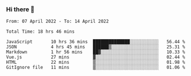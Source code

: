 ### Hi there 👋

<!--
**siaikin/siaikin** is a ✨ _special_ ✨ repository because its `README.md` (this file) appears on your GitHub profile.

Here are some ideas to get you started:

- 🔭 I’m currently working on ...
- 🌱 I’m currently learning ...
- 👯 I’m looking to collaborate on ...
- 🤔 I’m looking for help with ...
- 💬 Ask me about ...
- 📫 How to reach me: ...
- 😄 Pronouns: ...
- ⚡ Fun fact: ...
-->

<!--START_SECTION:waka-->

```text
From: 07 April 2022 - To: 14 April 2022

Total Time: 18 hrs 46 mins

JavaScript       10 hrs 36 mins  ██████████████░░░░░░░░░░░   56.44 %
JSON             4 hrs 45 mins   ██████▒░░░░░░░░░░░░░░░░░░   25.31 %
Markdown         1 hr 56 mins    ██▓░░░░░░░░░░░░░░░░░░░░░░   10.33 %
Vue.js           27 mins         ▓░░░░░░░░░░░░░░░░░░░░░░░░   02.44 %
HTML             22 mins         ▒░░░░░░░░░░░░░░░░░░░░░░░░   01.98 %
GitIgnore file   11 mins         ▒░░░░░░░░░░░░░░░░░░░░░░░░   01.06 %
```

<!--END_SECTION:waka-->
